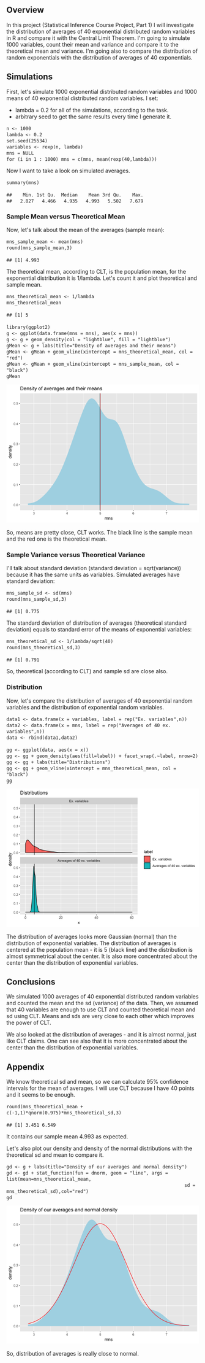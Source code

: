 Overview
--------

In this project (Statistical Inference Course Project, Part 1) I will
investigate the distribution of averages of 40 exponential distributed
random variables in R and compare it with the Central Limit Theorem. I'm
going to simulate 1000 variables, count their mean and variance and
compare it to the theoretical mean and variance. I'm going also to
compare the distribution of random exponentials with the distribution of
averages of 40 exponentials.

Simulations
-----------

First, let's simulate 1000 exponential distributed random variables and
1000 means of 40 exponential distributed random variables. I set:

-   lambda = 0.2 for all of the simulations, according to the task.
-   arbitrary seed to get the same results every time I generate it.

<!-- -->

    n <- 1000
    lambda <- 0.2
    set.seed(25534)
    variables <- rexp(n, lambda)
    mns = NULL
    for (i in 1 : 1000) mns = c(mns, mean(rexp(40,lambda)))

Now I want to take a look on simulated averages.

    summary(mns)

    ##    Min. 1st Qu.  Median    Mean 3rd Qu.    Max. 
    ##   2.827   4.466   4.935   4.993   5.502   7.679

### Sample Mean versus Theoretical Mean

Now, let's talk about the mean of the averages (sample mean):

    mns_sample_mean <- mean(mns)
    round(mns_sample_mean,3)

    ## [1] 4.993

The theoretical mean, according to CLT, is the population mean, for the
exponential distribution it is 1/lambda. Let's count it and plot
theoretical and sample mean.

    mns_theoretical_mean <- 1/lambda
    mns_theoretical_mean

    ## [1] 5

    library(ggplot2)
    g <- ggplot(data.frame(mns = mns), aes(x = mns))
    g <- g + geom_density(col = "lightblue", fill = "lightblue")
    gMean <- g + labs(title="Density of averages and their means")
    gMean <- gMean + geom_vline(xintercept = mns_theoretical_mean, col = "red")
    gMean <- gMean + geom_vline(xintercept = mns_sample_mean, col = "black")
    gMean

![](prj1_files/figure-markdown_strict/unnamed-chunk-6-1.png)

So, means are pretty close, CLT works. The black line is the sample mean
and the red one is the theoretical mean.

### Sample Variance versus Theoretical Variance

I'll talk about standard deviation (standard deviation = sqrt(variance))
because it has the same units as variables. Simulated averages have
standard deviation:

    mns_sample_sd <- sd(mns)
    round(mns_sample_sd,3)

    ## [1] 0.775

The standard deviation of distribution of averages (theoretical standard
deviation) equals to standard error of the means of exponential
variables:

    mns_theoretical_sd <- 1/lambda/sqrt(40)
    round(mns_theoretical_sd,3)

    ## [1] 0.791

So, theoretical (according to CLT) and sample sd are close also.

### Distribution

Now, let's compare the distribution of averages of 40 exponential random
variables and the distribution of exponential random variables.

    data1 <- data.frame(x = variables, label = rep("Ex. variables",n))
    data2 <- data.frame(x = mns, label = rep("Averages of 40 ex. variables",n))
    data <- rbind(data1,data2)

    gg <- ggplot(data, aes(x = x))
    gg <- gg + geom_density(aes(fill=label)) + facet_wrap(.~label, nrow=2)
    gg <- gg + labs(title="Distributions")
    gg <- gg + geom_vline(xintercept = mns_theoretical_mean, col = "black")
    gg

![](prj1_files/figure-markdown_strict/unnamed-chunk-9-1.png)

The distribution of averages looks more Gaussian (normal) than the
distribution of exponential variables. The distribution of averages is
centered at the population mean - it is 5 (black line) and the
distribution is almost symmetrical about the center. It is also more
concentrated about the center than the distribution of exponential
variables.

Conclusions
-----------

We simulated 1000 averages of 40 exponential distributed random
variables and counted the mean and the sd (variance) of the data. Then,
we assumed that 40 variables are enough to use CLT and counted
theoretical mean and sd using CLT. Means and sds are very close to each
other which improves the power of CLT.

We also looked at the distribution of averages - and it is almost
normal, just like CLT claims. One can see also that it is more
concentrated about the center than the distribution of exponential
variables.

Appendix
--------

We know theoretical sd and mean, so we can calculate 95% confidence
intervals for the mean of averages. I will use CLT because I have 40
points and it seems to be enough.

    round(mns_theoretical_mean + c(-1,1)*qnorm(0.975)*mns_theoretical_sd,3)

    ## [1] 3.451 6.549

It contains our sample mean 4.993 as expected.

Let's also plot our density and density of the normal distributions with
the theoretical sd and mean to compare it.

    gd <- g + labs(title="Density of our averages and normal density")
    gd <- gd + stat_function(fun = dnorm, geom = "line", args = list(mean=mns_theoretical_mean,
                                                                     sd = mns_theoretical_sd),col="red")
    gd

![](prj1_files/figure-markdown_strict/unnamed-chunk-11-1.png)

So, distribution of averages is really close to normal.
